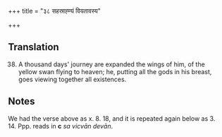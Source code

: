 +++
title = "३८ सहस्राह्ण्यं वियतावस्य"

+++
## Translation
38. A thousand days' journey are expanded the wings of him, of the  
yellow swan flying to heaven; he, putting all the gods in his breast,  
goes viewing together all existences.

## Notes
We had the verse above as x. 8. 18, and it is repeated again below as 3.  
14. Ppp. reads in **c** *sa vicvān devān*.
